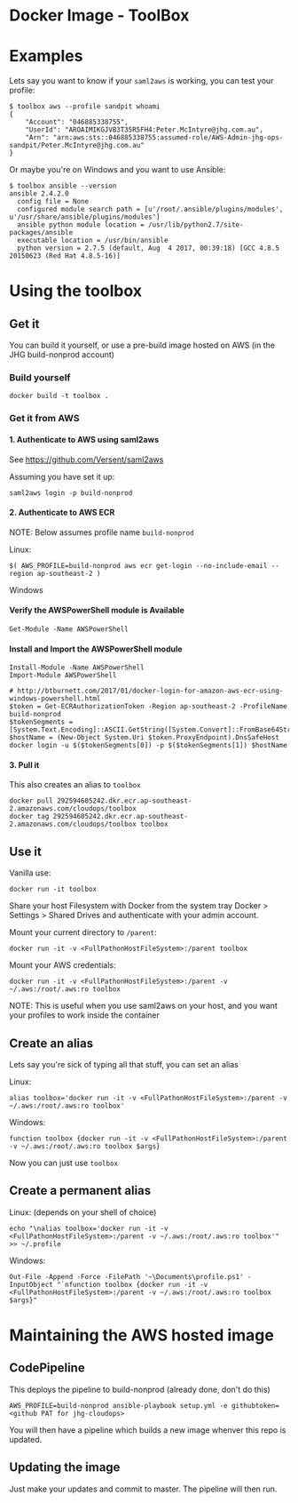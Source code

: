 # Docker Image - ToolBox

# Examples

Lets say you want to know if your `saml2aws` is working, you can test your profile:
```
$ toolbox aws --profile sandpit whoami
{
    "Account": "046885338755",
    "UserId": "AROAIMIKGJVB3T35R5FH4:Peter.McIntyre@jhg.com.au",
    "Arn": "arn:aws:sts::046885338755:assumed-role/AWS-Admin-jhg-ops-sandpit/Peter.McIntyre@jhg.com.au"
}
```

Or maybe you're on Windows and you want to use Ansible:
```
$ toolbox ansible --version
ansible 2.4.2.0
  config file = None
  configured module search path = [u'/root/.ansible/plugins/modules', u'/usr/share/ansible/plugins/modules']
  ansible python module location = /usr/lib/python2.7/site-packages/ansible
  executable location = /usr/bin/ansible
  python version = 2.7.5 (default, Aug  4 2017, 00:39:18) [GCC 4.8.5 20150623 (Red Hat 4.8.5-16)]
```

# Using the toolbox

## Get it

You can build it yourself, or use a pre-build image hosted on AWS (in the JHG build-nonprod account)

### Build yourself

```
docker build -t toolbox .
```

### Get it from AWS

#### 1. Authenticate to AWS using saml2aws

See https://github.com/Versent/saml2aws

Assuming you have set it up:
```
saml2aws login -p build-nonprod
```

#### 2. Authenticate to AWS ECR

NOTE: Below assumes profile name `build-nonprod`

Linux:
```
$( AWS_PROFILE=build-nonprod aws ecr get-login --no-include-email --region ap-southeast-2 )
```

Windows

#### Verify the AWSPowerShell module is Available
```
Get-Module -Name AWSPowerShell
```

#### Install and Import the AWSPowerShell module
```
Install-Module -Name AWSPowerShell
Import-Module AWSPowerShell
```

```
# http://btburnett.com/2017/01/docker-login-for-amazon-aws-ecr-using-windows-powershell.html
$token = Get-ECRAuthorizationToken -Region ap-southeast-2 -ProfileName build-nonprod
$tokenSegments = [System.Text.Encoding]::ASCII.GetString([System.Convert]::FromBase64String($token.AuthorizationToken)).Split(":")
$hostName = (New-Object System.Uri $token.ProxyEndpoint).DnsSafeHost
docker login -u $($tokenSegments[0]) -p $($tokenSegments[1]) $hostName
```

#### 3. Pull it

This also creates an alias to `toolbox`
```
docker pull 292594605242.dkr.ecr.ap-southeast-2.amazonaws.com/cloudops/toolbox
docker tag 292594605242.dkr.ecr.ap-southeast-2.amazonaws.com/cloudops/toolbox toolbox
```

## Use it

Vanilla use:
```
docker run -it toolbox
```

Share your host Filesystem with Docker from the system tray Docker > Settings > Shared Drives and authenticate with your admin account.

Mount your current directory to `/parent`:
```
docker run -it -v <FullPathonHostFileSystem>:/parent toolbox
```

Mount your AWS credentials:
```
docker run -it -v <FullPathonHostFileSystem>:/parent -v ~/.aws:/root/.aws:ro toolbox
```
NOTE: This is useful when you use saml2aws on your host, and you want your profiles to work inside the container


## Create an alias

Lets say you're sick of typing all that stuff, you can set an alias

Linux:
```
alias toolbox='docker run -it -v <FullPathonHostFileSystem>:/parent -v ~/.aws:/root/.aws:ro toolbox'
```

Windows:
```
function toolbox {docker run -it -v <FullPathonHostFileSystem>:/parent -v ~/.aws:/root/.aws:ro toolbox $args}
```

Now you can just use `toolbox`

## Create a permanent alias

Linux: (depends on your shell of choice)
```
echo "\nalias toolbox='docker run -it -v <FullPathonHostFileSystem>:/parent -v ~/.aws:/root/.aws:ro toolbox'" >> ~/.profile
```

Windows:
```
Out-File -Append -Force -FilePath '~\Documents\profile.ps1' -InputObject "`nfunction toolbox {docker run -it -v <FullPathonHostFileSystem>:/parent -v ~/.aws:/root/.aws:ro toolbox $args}"
```

# Maintaining the AWS hosted image

## CodePipeline

This deploys the pipeline to build-nonprod (already done, don't do this)

```
AWS_PROFILE=build-nonprod ansible-playbook setup.yml -e githubtoken=<github PAT for jhg-cloudops>
```

You will then have a pipeline which builds a new image whenver this repo is updated.

## Updating the image

Just make your updates and commit to master. The pipeline will then run.